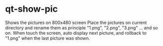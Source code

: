# qt-show-pic
Shows the pictures on 800x480 screen
Place the pictures on current directory and rename them as principle "1.png", "2.png", "3.png" ... and so on.
When touch the screen, auto display next picture, and rollback to "1.png" when the last picture was shown.
